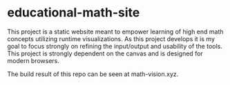 # educational-math-site

This project is a static website meant to empower learning of high end math concepts utilizing runtime visualizations. As this project develops it is my goal to focus strongly on refining the input/output and usability of the tools. This project is strongly dependent on the canvas and is designed for modern browsers.

The build result of this repo can be seen at math-vision.xyz.
